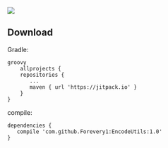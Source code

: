 [![](https://jitpack.io/v/Forevery1/EncodeUtils.svg)](https://jitpack.io/#Forevery1/EncodeUtils)

## Download

Gradle:
```
groovy
    allprojects {
	repositories {
	   ...
	   maven { url 'https://jitpack.io' }
    }
}
  ```
  compile:
  ```
 dependencies {
     compile 'com.github.Forevery1:EncodeUtils:1.0'
}


```

